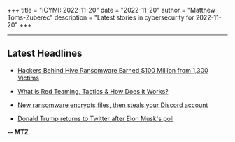 +++
title = "ICYMI: 2022-11-20"
date = "2022-11-20"
author = "Matthew Toms-Zuberec"
description = "Latest stories in cybersecurity for 2022-11-20"
+++

---------------------------------------------------------------------------
## Latest Headlines
- [Hackers Behind Hive Ransomware Earned $100 Million from 1,300 Victims](https://cybersecuritynews.com/hackers-behind-hive-ransomware/)

- [What is Red Teaming, Tactics & How Does it Works?](https://cybersecuritynews.com/red-teaming/)

- [New ransomware encrypts files, then steals your Discord account](https://www.bleepingcomputer.com/news/security/new-ransomware-encrypts-files-then-steals-your-discord-account/)

- [Donald Trump returns to Twitter after Elon Musk's poll](https://www.bleepingcomputer.com/news/technology/donald-trump-returns-to-twitter-after-elon-musks-poll/)

**-- MTZ**
